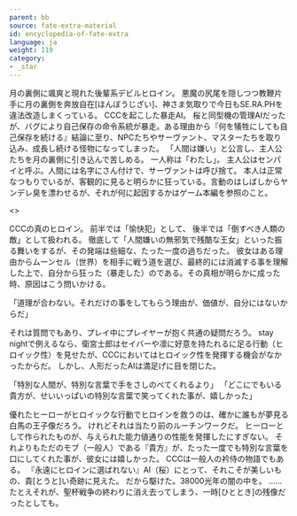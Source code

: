 ```yaml
---
parent: bb
source: fate-extra-material
id: encyclopedia-of-fate-extra
language: ja
weight: 119
category:
- _star
---
```


月の裏側に颯爽と現れた後輩系デビルヒロイン。
悪魔の尻尾を隠しつつ教鞭片手に月の裏側を奔放自在[ほんぼうじざい]、神さま気取りで今日もSE.RA.PHを違法改造しまくっている。
CCCを起こした暴走AI。
桜と同型機の管理AIだったが、バグにより自己保存の命令系統が暴走。ある理由から『何を犠牲にしても自己保存を続ける』結論に至り、NPCたちやサーヴァント、マスターたちを取り込み、成長し続ける怪物になってしまった。
「人間は嫌い」と公言し、主人公たちを月の裏側に引き込んで苦しめる。
一人称は「わたし」。
主人公はセンパイと呼ぶ。人間には名字にさん付けで、サーヴァントは呼び捨て。
本人は正常なつもりでいるが、客観的に見ると明らかに狂っている。言動のはしばしからヤンデレ臭を漂わせるが、それが何に起因するかはゲーム本編を参照のこと。

<>

CCCの真のヒロイン。
前半では「愉快犯」として、
後半では「倒すべき人類の敵」として扱われる。
徹底して「人間嫌いの無邪気で残酷な王女」といった振る舞いをするが、その発端は些細な、たった一度の過ちだった。
彼女はある理由からムーンセル（世界）を相手に戦う道を選び、最終的には消滅する事を理解した上で、自分から狂った（暴走した）のである。その真相が明らかに成った時、原因はこう問いかける。

「道理が合わない。それだけの事をしてもらう理由が、価値が、自分にはないからだ」

それは質問でもあり、プレイ中にプレイヤーが抱く共通の疑問だろう。
stay nightで例えるなら、衛宮士郎はセイバーや凛に好意を持たれるに足る行動（ヒロイック性）を見せたが、CCCにおいてはヒロイック性を発揮する機会がなかったからだ。
しかし、人形だったAIは満足げに目を閉じた。

「特別な人間が、特別な言葉で手をさしのべてくれるより」
「どこにでもいる貴方が、せいいっぱいの特別な言葉で笑ってくれた事が、嬉しかった」

優れたヒーローがヒロイックな行動でヒロインを救うのは、確かに誰もが夢見る白馬の王子像だろう。
けれどそれは当たり前のルーチンワークだ。
ヒーローとして作られたものが、与えられた能力値通りの性能を発揮したにすぎない。
それよりもただのモブ（一般人）である『貴方』が、たった一度でも特別な言葉を口にしてくれた事が、彼女には嬉しかった。
CCCは一般人の衿侍の物語でもある。
『永遠にヒロインに選ばれない』AI（桜）にとって、それこそが美しいもの、貴[とうと]い奇跡に見えた。
だから駆けた。38000光年の闇の中を。
……たとえそれが、聖杯戦争の終わりに消え去ってしまう、一時[ひととき]の残像だったとしても。
